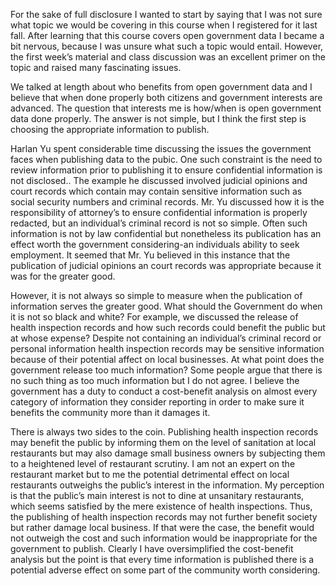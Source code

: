For the sake of full disclosure I wanted to start by saying that I was not sure what topic we would be covering in this course when I registered for it last fall. After learning that this course covers open government data I became a bit nervous, because I was unsure what such a topic would entail.  However, the first week’s material and class discussion was an excellent primer on the topic and raised many fascinating issues. 

We talked at length about who benefits from open government data and I believe that when done properly both citizens and government interests are advanced. The question that interests me is how/when is open government data done properly. The answer is not simple, but I think the first step is choosing the appropriate information to publish. 

Harlan Yu spent considerable time discussing the issues the government faces when publishing data to the pubic. One such constraint is the need to review information prior to publishing it to ensure confidential information is not disclosed.. The example he discussed involved judicial opinions and court records which contain may contain sensitive information such as social security numbers and criminal records. Mr. Yu discussed how it is the responsibility of attorney’s to ensure confidential information is properly redacted, but an individual’s criminal record is not so simple. Often such information is not by law confidential but nonetheless its publication has an effect worth the government considering-an individuals ability to seek employment. It seemed that Mr. Yu believed in this instance that the publication of judicial opinions an court records was appropriate because it was for the greater good. 

However, it is not always so simple to measure when the publication of information serves the greater good. What should the Government do when it is not so black and white? For example, we discussed the release of health inspection records and how such records could benefit the public but at whose expense? Despite not containing an individual’s criminal record or personal information health inspection records may be sensitive information because of their potential affect on local businesses. At what point does the government release too much information? Some people argue that there is no such thing as too much information but I do not agree. I believe the government has a duty to conduct a cost-benefit analysis on almost every category of information they consider reporting in order to make sure it benefits the community more than it damages it. 

There is always two sides to the coin. Publishing health inspection records may benefit the public by informing them on the level of sanitation at local restaurants but may also damage small business owners by subjecting them to a heightened level of restaurant scrutiny. I am not an expert on the restaurant market but to me the potential detrimental effect on local restaurants outweighs the public’s interest in the information. My perception is that the public’s main interest is not to dine at unsanitary restaurants, which seems satisfied by the mere existence of health inspections. Thus, the publishing of health inspection records may not further benefit society but rather damage local business. If that were the case, the benefit would not outweigh the cost and such information would be inappropriate for the government to publish.  Clearly I have oversimplified the cost-benefit analysis but the point is that every time information is published there is a potential adverse effect on some part of the community worth considering. 

